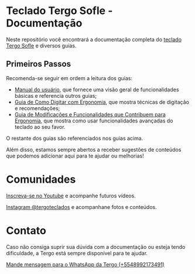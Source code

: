 # Teclado Tergo Sofle - Documentação

Neste repositório você encontrará a documentação completa do <a href="https://tecladoergonomico.com.br" target="_blank">teclado Tergo Sofle</a> e diversos guias.

## Primeiros Passos

Recomenda-se seguir em ordem a leitura dos guias:

- [Manual do usuário](MANUAL_DO_USUARIO.md), que fornece uma visão geral de funcionalidades básicas e referencia outros guias;
- [Guia de Como Digitar com Ergonomia](./guias/COMO_DIGITAR_COM_ERGONOMIA.md), que mostra técnicas de digitação e recomendações;
- [Guia de Modificações e Funcionalidades que Contribuem para Ergonomia](./guias/MODIFICACOES_E_FUNCIONALIDADES_QUE_CONTRIBUEM_PARA_ERGONOMIA.md), que mostra como usar funcionalidades avançadas do teclado ao seu favor.

O restante dos guias são referenciados nos guias acima.

Além disso, estamos sempre abertos a receber sugestões de conteúdos que podemos adicionar aqui para te ajudar ou melhorias!

# Comunidades

[Inscreva-se no Youtube](https://www.youtube.com/@tecladoergonomico?sub_confirmation=1) e acompanhe futuros vídeos.

[Instagram @tergoteclados](https://www.instagram.com/tergoteclados) e acompanhane fotos e conteúdos.

# Contato

Caso não consiga suprir sua dúvida com a documentação ou esteja tendo dificuldade, a Tergo está sempre disponível para te ajudar.

[Mande mensagem para o WhatsApp da Tergo (+5548992173491)](https://wa.me/5548992173491?text=Oi%2C+preciso+de+ajuda+em+rela%C3%A7%C3%A3o+%C3%A0+documenta%C3%A7%C3%A3o+do+teclado+Tergo.)

